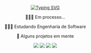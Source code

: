 <p align="center">
   <a href="https://git.io/typing-svg"><img src="https://readme-typing-svg.demolab.com?font=Fira+Code&pause=1000&color=F3F3F3&width=435&lines=Walterdes+Junior" alt="Typing SVG" /></a>
</p>
<div align="center">
  
👨🏻‍💻 Em processo...


👨🏻‍🎓 Estudando Engenharia de Software 

🚀 Alguns projetos em mente
</div>

</div>

  <p></p>
  <div align="center"> 
  <a href="https://www.instagram.com/walterdesjunior/"><img src="https://img.shields.io/badge/-Instagram-%23E4405F?style=for-the-badge&logo=instagram&logoColor=white"></a>
  <a href="mailto:walterdinhojuninho@gmail.com"><img src="https://img.shields.io/badge/Gmail-D14836?style=for-the-badge&logo=gmail&logoColor=white"></a>
  <a href="https://wa.me/86999460572"><img src="https://img.shields.io/badge/WhatsApp-25D366?style=for-the-badge&logo=whatsapp&logoColor=white"></a> 
  <a href="https://www.facebook.com/walterdes.junior.1/"><img src="https://img.shields.io/badge/Facebook-1877F2?style=for-the-badge&logo=facebook&logoColor=white"></a> 
 
</div>

